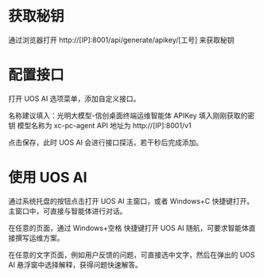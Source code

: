 # 获取秘钥

通过浏览器打开 http://[IP]:8001/api/generate/apikey/[工号] 来获取秘钥

# 配置接口

打开 UOS AI 选项菜单，添加自定义接口。

名称建议填入：光明大模型-信创桌面终端运维智能体
APIKey 填入刚刚获取的密钥
模型名称为 xc-pc-agent
API 地址为 http://[IP]:8001/v1

点击保存，此时 UOS AI 会进行接口探活，若干秒后完成添加。
 
# 使用 UOS AI

通过系统托盘的按钮点击打开 UOS AI 主窗口，或者 Windows+C 快捷键打开。
主窗口中，可直接与智能体进行对话。

在任意的页面，通过 Windows+空格 快捷键打开 UOS AI 随航，可要求智能体直接撰写运维方案。

在任意的文字页面，例如用户反馈的问题，可直接选中文字，然后在弹出的 UOS AI 悬浮窗中选择解释，获得问题快速解答。